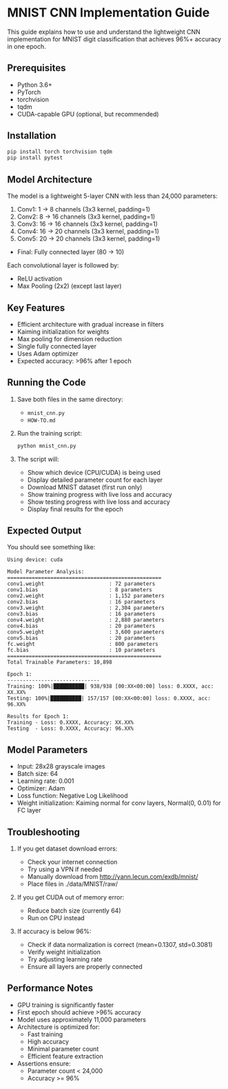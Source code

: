 # MNIST CNN Implementation Guide

This guide explains how to use and understand the lightweight CNN implementation for MNIST digit classification that achieves 96%+ accuracy in one epoch.

## Prerequisites

- Python 3.6+
- PyTorch
- torchvision
- tqdm
- CUDA-capable GPU (optional, but recommended)

## Installation 

```bash
pip install torch torchvision tqdm
pip install pytest
```

## Model Architecture

The model is a lightweight 5-layer CNN with less than 24,000 parameters:

1. Conv1: 1 → 8 channels (3x3 kernel, padding=1)
2. Conv2: 8 → 16 channels (3x3 kernel, padding=1)
3. Conv3: 16 → 16 channels (3x3 kernel, padding=1)
4. Conv4: 16 → 20 channels (3x3 kernel, padding=1)
5. Conv5: 20 → 20 channels (3x3 kernel, padding=1)
- Final: Fully connected layer (80 → 10)

Each convolutional layer is followed by:
- ReLU activation
- Max Pooling (2x2) (except last layer)

## Key Features

- Efficient architecture with gradual increase in filters
- Kaiming initialization for weights
- Max pooling for dimension reduction
- Single fully connected layer
- Uses Adam optimizer
- Expected accuracy: >96% after 1 epoch

## Running the Code

1. Save both files in the same directory:
   - `mnist_cnn.py`
   - `HOW-TO.md`

2. Run the training script:
   ```bash
   python mnist_cnn.py
   ```

3. The script will:
   - Show which device (CPU/CUDA) is being used
   - Display detailed parameter count for each layer
   - Download MNIST dataset (first run only)
   - Show training progress with live loss and accuracy
   - Show testing progress with live loss and accuracy
   - Display final results for the epoch

## Expected Output

You should see something like:
```
Using device: cuda

Model Parameter Analysis:
==================================================
conv1.weight                     : 72 parameters
conv1.bias                       : 8 parameters
conv2.weight                     : 1,152 parameters
conv2.bias                       : 16 parameters
conv3.weight                     : 2,304 parameters
conv3.bias                       : 16 parameters
conv4.weight                     : 2,880 parameters
conv4.bias                       : 20 parameters
conv5.weight                     : 3,600 parameters
conv5.bias                       : 20 parameters
fc.weight                        : 800 parameters
fc.bias                          : 10 parameters
==================================================
Total Trainable Parameters: 10,898

Epoch 1:
------------------------------
Training: 100%|██████████| 938/938 [00:XX<00:00] loss: 0.XXXX, acc: XX.XX%
Testing: 100%|██████████| 157/157 [00:XX<00:00] loss: 0.XXXX, acc: 96.XX%

Results for Epoch 1:
Training - Loss: 0.XXXX, Accuracy: XX.XX%
Testing  - Loss: 0.XXXX, Accuracy: 96.XX%
```

## Model Parameters

- Input: 28x28 grayscale images
- Batch size: 64
- Learning rate: 0.001
- Optimizer: Adam
- Loss function: Negative Log Likelihood
- Weight initialization: Kaiming normal for conv layers, Normal(0, 0.01) for FC layer

## Troubleshooting

1. If you get dataset download errors:
   - Check your internet connection
   - Try using a VPN if needed
   - Manually download from http://yann.lecun.com/exdb/mnist/
   - Place files in ./data/MNIST/raw/

2. If you get CUDA out of memory error:
   - Reduce batch size (currently 64)
   - Run on CPU instead

3. If accuracy is below 96%:
   - Check if data normalization is correct (mean=0.1307, std=0.3081)
   - Verify weight initialization
   - Try adjusting learning rate
   - Ensure all layers are properly connected

## Performance Notes

- GPU training is significantly faster
- First epoch should achieve >96% accuracy
- Model uses approximately 11,000 parameters
- Architecture is optimized for:
  * Fast training
  * High accuracy
  * Minimal parameter count
  * Efficient feature extraction
- Assertions ensure:
  * Parameter count < 24,000
  * Accuracy >= 96%